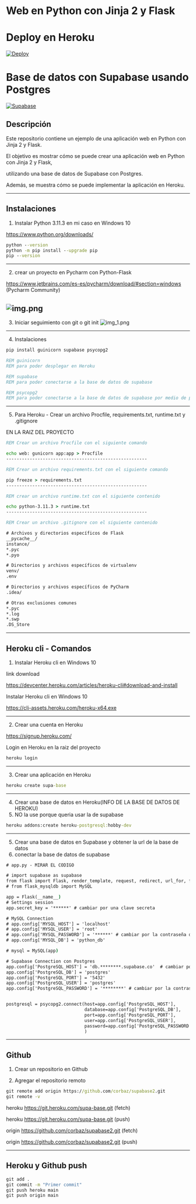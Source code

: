 # Web en Python con Jinja 2 y Flask
# Deploy en Heroku
[![Deploy](https://www.herokucdn.com/deploy/button.svg)](https://heroku.com/deploy)
# Base de datos con Supabase usando Postgres
[![Supabase](https://img.shields.io/badge/Supabase-2.0.0-blue)](https://supabase.io/)

## Descripción
Este repositorio contiene un ejemplo de una aplicación web en Python con Jinja 2 y Flask.

El objetivo es mostrar cómo se puede crear una aplicación web en Python con Jinja 2 y Flask,

utilizando una base de datos de Supabase con Postgres.

Además, se muestra cómo se puede implementar la aplicación en Heroku.

---
## Instalaciones

1) Instalar Python 3.11.3 en mi caso en Windows 10

https://www.python.org/downloads/
```cmd 
python --version
python -m pip install --upgrade pip
pip --version

```


---
2) crear un proyecto en Pycharm con Python-Flask
 
https://www.jetbrains.com/es-es/pycharm/download/#section=windows (Pycharm Community)

 ![img.png](static/imagenes/img.png)
---
3) Iniciar seguimiento con git o git init
 ![img_1.png](static/imagenes/img_1.png)
---
4) Instalaciones
```cmd 
pip install guinicorn supabase psycopg2

REM guinicorn 
REM para poder desplegar en Heroku

REM supabase
REM para poder conectarse a la base de datos de supabase

REM psycopg2
REM para poder conectarse a la base de datos de supabase por medio de postgres
```
---
5) Para Heroku - Crear un archivo Procfile, requirements.txt, runtime.txt y .gitignore
 
EN LA RAIZ DEL PROYECTO
```cmd 
REM Crear un archivo Procfile con el siguiente comando

echo web: gunicorn app:app > Procfile
------------------------------------------------------

REM Crear un archivo requirements.txt con el siguiente comando

pip freeze > requirements.txt
------------------------------------------------------

REM crear un archivo runtime.txt con el siguiente contenido

echo python-3.11.3 > runtime.txt
------------------------------------------------------

REM Crear un archivo .gitignore con el siguiente contenido

# Archivos y directorios específicos de Flask
__pycache__/
instance/
*.pyc
*.pyo

# Directorios y archivos específicos de virtualenv
venv/
.env

# Directorios y archivos específicos de PyCharm
.idea/

# Otras exclusiones comunes
*.pyc
*.log
*.swp
.DS_Store
```
---
## Heroku cli - Comandos


1) Instalar Heroku cli en Windows 10

link download 

https://devcenter.heroku.com/articles/heroku-cli#download-and-install

Instalar Heroku cli en Windows 10

https://cli-assets.heroku.com/heroku-x64.exe

---
2)  Crear una cuenta en Heroku

https://signup.heroku.com/

Login en Heroku en la raiz del proyecto

```cmd 
heroku login
```
---
3) Crear una aplicación en Heroku

```cmd
heroku create supa-base
```
---
4) Crear una base de datos en Heroku(INFO DE LA BASE DE DATOS DE HEROKU)
5) NO la use porque queria usar la de supabase

```cmd
heroku addons:create heroku-postgresql:hobby-dev
```
---
5) Crear una base de datos en Supabase y obtener la url de la base de datos
6) conectar la base de datos de supabase

```cmd
# app.py - MIRAR EL CODIGO

# import supabase as supabase
from flask import Flask, render_template, request, redirect, url_for, flash
# from flask_mysqldb import MySQL

app = Flask(__name__)
# Settings session
app.secret_key = '******' # cambiar por una clave secreta

# MySQL Connection
# app.config['MYSQL_HOST'] = 'localhost'
# app.config['MYSQL_USER'] = 'root'
# app.config['MYSQL_PASSWORD'] = '******' # cambiar por la contraseña de tu base de datos
# app.config['MYSQL_DB'] = 'python_db'

# mysql = MySQL(app)

# Supabase Connection con Postgres
app.config['PostgreSQL_HOST'] = 'db.********.supabase.co'  # cambiar por la url de tu base de datos
app.config['PostgreSQL_DB'] = 'postgres'
app.config['PostgreSQL_PORT'] = '5432'
app.config['PostgreSQL_USER'] = 'postgres'
app.config['PostgreSQL_PASSWORD'] = '********' # cambiar por la contraseña de tu base de datos


postgresql = psycopg2.connect(host=app.config['PostgreSQL_HOST'],
                              database=app.config['PostgreSQL_DB'],
                              port=app.config['PostgreSQL_PORT'],
                              user=app.config['PostgreSQL_USER'],
                              password=app.config['PostgreSQL_PASSWORD']
                              )
```

---

## Github
1) Crear un repositorio en Github

2) Agregar el repositorio remoto
      
```cmd
git remote add origin https://github.com/corbaz/supabase2.git
git remote -v
```
heroku  https://git.heroku.com/supa-base.git (fetch)

heroku  https://git.heroku.com/supa-base.git (push)

origin  https://github.com/corbaz/supabase2.git (fetch)

origin  https://github.com/corbaz/supabase2.git (push)

---

## Heroku y Github push
```cmd
git add .
git commit -m "Primer commit"
git push heroku main
git push origin main
```

